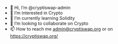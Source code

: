 - 👋 Hi, I’m @cryptiswap-admin
- 👀 I’m interested in Crypto
- 🌱 I’m currently learning Solidity
- 💞️ I’m looking to collaborate on Crypto
- 📫 How to reach me admin@cryptiswap.org or on https://cryptiswap.org/

<!---
cryptiswap-admin/cryptiswap-admin is a ✨ special ✨ repository because its `README.md` (this file) appears on your GitHub profile.
You can click the Preview link to take a look at your changes.
--->
